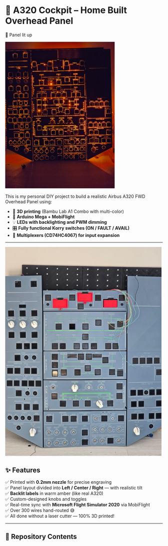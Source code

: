 # 🛫 A320 Cockpit – Home Built Overhead Panel
🔹 Panel lit up


<img src="JPG/3.jpg" width="350"/>

This is my personal DIY project to build a realistic Airbus A320 FWD Overhead Panel using:
- 🔧 **3D printing** (Bambu Lab A1 Combo with multi-color)
- 🔌 **Arduino Mega + MobiFlight**
- 💡 **LEDs with backlighting and PWM dimming**
- 🎛️ **Fully functional Korry switches (ON / FAULT / AVAIL)**
- 🧠 **Multiplexers (CD74HC4067) for input expansion**

---


<img src="JPG/1.jpg" width="500"/>



## ✨ Features

✅ Printed with **0.2mm nozzle** for precise engraving  
✅ Panel layout divided into **Left / Center / Right** — with realistic tilt  
✅ **Backlit labels** in warm amber (like real A320)  
✅ Custom-designed knobs and toggles  
✅ Real-time sync with **Microsoft Flight Simulator 2020** via MobiFlight  
✅ Over 300 wires hand-routed 😅  
✅ All done without a laser cutter — 100% 3D printed!

---

## 📂 Repository Contents

